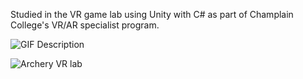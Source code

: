 Studied in the VR game lab using Unity with C# as part of Champlain College's VR/AR specialist program.

![GIF Description](https://i.giphy.com/media/v1.Y2lkPTc5MGI3NjExbTNyNmtxcDJkYndmN2NhMG5kM3lrcnd3dDUzNGN4Nnp1NTdpeTF4aiZlcD12MV9pbnRlcm5hbF9naWZfYnlfaWQmY3Q9Zw/YanjP7T5Xt4URD4xt1/giphy-downsized-large.gif)

![Archery VR lab](https://github.com/user-attachments/assets/e9de6214-da4d-455f-bc4e-12d9db0784ca)




